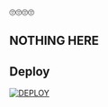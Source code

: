 🙄🙄🙄🙄
## NOTHING HERE
## Deploy
[![DEPLOY](https://www.herokucdn.com/deploy/button.svg)](https://heroku.com/deploy?template=https://github.com/thesanskariladka/noob-bot)
